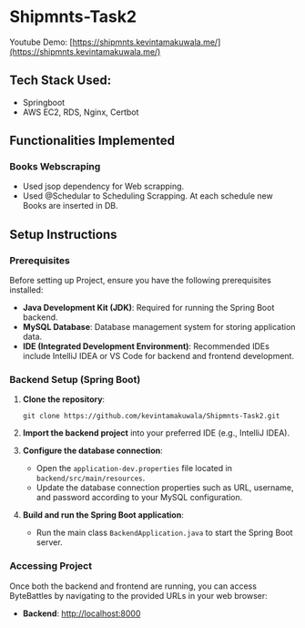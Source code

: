# Shipmnts-Task2

Youtube Demo: [https://shipmnts.kevintamakuwala.me/](https://shipmnts.kevintamakuwala.me/)
## Tech Stack Used:
- Springboot
- AWS EC2, RDS, Nginx, Certbot
## Functionalities Implemented

### Books Webscraping

- Used jsop dependency for Web scrapping.
- Used @Schedular to Scheduling Scrapping. At each schedule new Books are inserted in DB. 

## Setup Instructions

### Prerequisites

Before setting up Project, ensure you have the following prerequisites installed:

- **Java Development Kit (JDK)**: Required for running the Spring Boot backend.
- **MySQL Database**: Database management system for storing application data.
- **IDE (Integrated Development Environment)**: Recommended IDEs include IntelliJ IDEA or VS Code for backend and frontend development.

### Backend Setup (Spring Boot)

1. **Clone the repository**:

   ```
   git clone https://github.com/kevintamakuwala/Shipmnts-Task2.git
   ```

2. **Import the backend project** into your preferred IDE (e.g., IntelliJ IDEA).

3. **Configure the database connection**:
   
   - Open the `application-dev.properties` file located in `backend/src/main/resources`.
   - Update the database connection properties such as URL, username, and password according to your MySQL configuration.

4. **Build and run the Spring Boot application**:
   
   - Run the main class `BackendApplication.java` to start the Spring Boot server.


### Accessing Project

Once both the backend and frontend are running, you can access ByteBattles by navigating to the provided URLs in your web browser:

- **Backend**: [http://localhost:8000](http://localhost:8000)
